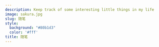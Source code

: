 ```yaml
---
description: Keep track of some interesting little things in my life
image: sakura.jpg
slug: 随笔
style:
  background: "#80b1d3"
  color: '#fff'
title: 随笔
---
```


